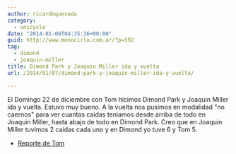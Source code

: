 ```yaml
---
author: ricardoquesada
category:
  - unicycle
date: "2014-01-08T04:35:36+00:00"
guid: http://www.monociclo.com.ar/?p=592
tag:
  - dimond
  - joaquin-miller
title: Dimond Park y Joaquin Miller ida y vuelta
url: /2014/01/07/dimond-park-y-joaquin-miller-ida-y-vuelta/

---
```

El Domingo 22 de diciembre con Tom hicimos Dimond Park y Joaquin Miller ida y vuelta. Estuvo muy bueno. A la vuelta nos pusimos en modalidad "no caernos" para ver cuantas caidas teniamos desde arriba de todo en Joaquin Miller, hasta abajo de todo en Dimond Park. Creo que en Joaquin Miller tuvimos 2 caidas cada uno y en Dimond yo tuve 6 y Tom 5.

- [Reporte de Tom](http://berkeleyunicycling.org/2013/12/24/winter-muni/)
